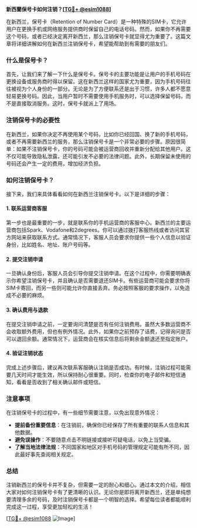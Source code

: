 **新西蘭保号卡如何注销？[[TG💪+ @esim1088](https://t.me/s/esim1088)]**

在新西兰，保号卡（Retention of Number Card）是一种特殊的SIM卡，它允许用户在更换手机或网络服务提供商时保留自己的电话号码。然而，如果你不再需要这个号码，或者已经决定离开新西兰，那么注销保号卡就显得尤为重要了。这篇文章将详细讲解如何在新西兰注销保号卡，希望能帮助到有需要的朋友们。

### 什么是保号卡？

首先，让我们来了解一下什么是保号卡。保号卡的主要功能是让用户的手机号码在更换设备或服务商时得以保留。这在新西兰这样的国家尤为重要，因为手机号码往往被视为个人身份的一部分。无论是为了方便联系还是出于习惯，许多人都不愿意轻易更换号码。因此，当用户暂时不需要使用手机服务时，可以选择保留号码，而不是直接取消服务。这时，保号卡就派上了用场。

### 注销保号卡的必要性

在新西兰，如果你决定不再使用某个号码，比如你已经回国、换了新的手机号码，或者不再需要新西兰的服务，那么注销保号卡是一个非常必要的步骤。原因很简单：如果不注销保号卡，你的号码可能会被运营商回收并重新分配给其他用户。这不仅可能导致隐私泄露，还可能引发不必要的法律问题。此外，长期保留未使用的号码还会产生一定的费用，增加经济负担。

### 如何注销保号卡？

接下来，我们来具体看看如何在新西兰注销保号卡。以下是详细的步骤：

#### 1. 联系运营商客服

第一步也是最重要的一步，就是联系你的手机运营商的客服中心。新西兰的主要运营商包括Spark、Vodafone和2degrees。你可以通过拨打客服热线或者访问其官方网站来获取联系方式。通常情况下，客服人员会要求你提供一些个人信息以验证身份，比如姓名、地址、账户号码等。

#### 2. 提交注销申请

一旦确认身份后，客服人员会引导你提交注销申请。在这个过程中，你需要明确表示你希望注销保号卡，并且确认是否需要退还SIM卡。有些运营商可能会要求你将SIM卡寄回，而另一些则可能允许你直接丢弃。务必按照客服的要求操作，以免造成不必要的麻烦。

#### 3. 确认费用与退款

在提交注销申请之前，一定要询问清楚是否有任何注销费用。虽然大多数运营商不会收取额外费用，但也有例外情况。此外，如果你之前预存了话费，记得询问是否可以退回余额。通常情况下，运营商会在核实信息后将剩余金额退还至指定账户。

#### 4. 验证注销状态

完成上述步骤后，建议再次联系客服确认注销是否成功。有时候，注销过程可能需要几天时间才能生效，所以保持耐心很重要。同时，检查你的电子邮件和短信通知，看看是否收到了相关确认邮件或短信。

### 注意事项

在注销保号卡的过程中，有一些细节需要注意，以免出现意外情况：

- **提前备份重要信息**：在注销前，确保你已经保存了所有重要的联系人信息和其他数据。
- **避免误操作**：不要随意点击不明链接或接听可疑电话，以免上当受骗。
- **了解当地法律法规**：不同国家和地区对手机号码的管理规定可能有所不同，因此最好事先查阅相关规定。

### 总结

注销新西兰的保号卡并不复杂，但需要一定的耐心和细心。通过本文的介绍，相信大家对如何注销保号卡有了更清晰的认识。无论你是即将离开新西兰，还是单纯想要清理多余的号码，及时注销保号卡都是一个明智的选择。希望每位读者都能顺利完成这一过程，享受更加轻松的生活！

[[TG💪+ @esim1088](https://t.me/s/esim1088) ![Image](https://i.postimg.cc/4NQfJmqS/Snipaste-2025-05-13-00-14-12.png)]